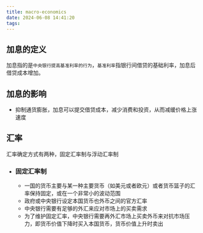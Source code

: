 ```yaml
---
title: macro-economics
date: 2024-06-08 14:41:20
tags:
---
```



## 加息的定义

加息指的是`中央银行提高基准利率的行为`，`基准利率`指银行间借贷的基础利率，加息后借贷成本增加。

## 加息的影响

- 抑制通货膨胀，加息可以提交借贷成本，减少消费和投资，从而减缓价格上涨速度


## 汇率

汇率确定方式有两种，固定汇率制与浮动汇率制

- ### 固定汇率制
  - 一国的货币主要与某一种主要货币（如美元或者欧元）或者货币篮子的汇率保持固定，或在一个非常小的波动范围
  - 政府或中央银行设定本国货币也外币之间的官方汇率
  - 中央银行需要有足够的外汇来应对市场上的买卖需求
  - 为了维护固定汇率，中央银行需要再外汇市场上买卖外币来对抗市场压力，即货币价值下降时买入本国货币，货币价值上升时卖出

